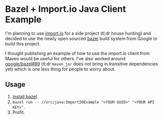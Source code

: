 Bazel + Import.io Java Client Example
=====================================

I'm planning to use [import.io](http://import.io) for a side project (tl;dr
house hunting) and decided to use the newly open sourced
[bazel](http://bazel.io) build system from Google to build this project.

I thought publishing an example of how to use the import.io client from Maven
would be useful for others. I've also worked around
[google/bazel#89](https://github.com/google/bazel/issues/89) (tl;dr
`maven_jar` does not bring in transitive dependencies yet) which is one less
thing for people to worry about.

Usage
-----

  1. [Install bazel](http://bazel.io/docs/getting-started.html).
  2. `bazel run -- //src/java:ImportIOExample "<YOUR GUID>" "<YOUR API KEY>"`.
  3. Profit.
